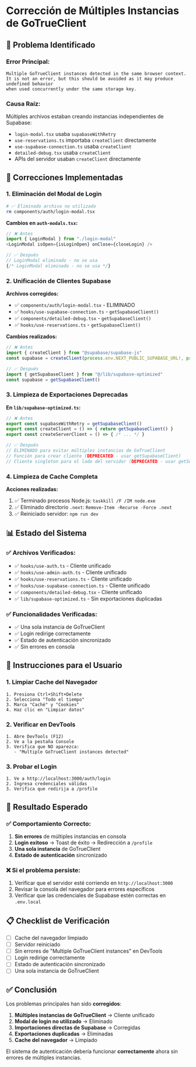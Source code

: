 # Corrección de Múltiples Instancias de GoTrueClient

## 🚨 Problema Identificado

### **Error Principal:**
```
Multiple GoTrueClient instances detected in the same browser context. 
It is not an error, but this should be avoided as it may produce undefined behavior 
when used concurrently under the same storage key.
```

### **Causa Raíz:**
Múltiples archivos estaban creando instancias independientes de Supabase:
- `login-modal.tsx` usaba `supabaseWithRetry`
- `use-reservations.ts` importaba `createClient` directamente
- `use-supabase-connection.ts` usaba `createClient`
- `detailed-debug.tsx` usaba `createClient`
- APIs del servidor usaban `createClient` directamente

## 🔧 Correcciones Implementadas

### 1. **Eliminación del Modal de Login**
```bash
# ✅ Eliminado archivo no utilizado
rm components/auth/login-modal.tsx
```

**Cambios en `auth-modals.tsx`:**
```typescript
// ❌ Antes
import { LoginModal } from "./login-modal"
<LoginModal isOpen={isLoginOpen} onClose={closeLogin} />

// ✅ Después
// LoginModal eliminado - no se usa
{/* LoginModal eliminado - no se usa */}
```

### 2. **Unificación de Clientes Supabase**

**Archivos corregidos:**
- ✅ `components/auth/login-modal.tsx` - ELIMINADO
- ✅ `hooks/use-supabase-connection.ts` - `getSupabaseClient()`
- ✅ `components/detailed-debug.tsx` - `getSupabaseClient()`
- ✅ `hooks/use-reservations.ts` - `getSupabaseClient()`

**Cambios realizados:**
```typescript
// ❌ Antes
import { createClient } from "@supabase/supabase-js"
const supabase = createClient(process.env.NEXT_PUBLIC_SUPABASE_URL!, process.env.NEXT_PUBLIC_SUPABASE_ANON_KEY!)

// ✅ Después
import { getSupabaseClient } from "@/lib/supabase-optimized"
const supabase = getSupabaseClient()
```

### 3. **Limpieza de Exportaciones Deprecadas**

**En `lib/supabase-optimized.ts`:**
```typescript
// ❌ Antes
export const supabaseWithRetry = getSupabaseClient()
export const createClient = () => { return getSupabaseClient() }
export const createServerClient = () => { /* ... */ }

// ✅ Después
// ELIMINADO para evitar múltiples instancias de GoTrueClient
// Función para crear cliente (DEPRECATED - usar getSupabaseClient)
// Cliente singleton para el lado del servidor (DEPRECATED - usar getSupabaseClient)
```

### 4. **Limpieza de Cache Completa**

**Acciones realizadas:**
1. ✅ Terminado procesos Node.js: `taskkill /F /IM node.exe`
2. ✅ Eliminado directorio `.next`: `Remove-Item -Recurse -Force .next`
3. ✅ Reiniciado servidor: `npm run dev`

## 📊 Estado del Sistema

### ✅ **Archivos Verificados:**
- ✅ `hooks/use-auth.ts` - Cliente unificado
- ✅ `hooks/use-admin-auth.ts` - Cliente unificado
- ✅ `hooks/use-reservations.ts` - Cliente unificado
- ✅ `hooks/use-supabase-connection.ts` - Cliente unificado
- ✅ `components/detailed-debug.tsx` - Cliente unificado
- ✅ `lib/supabase-optimized.ts` - Sin exportaciones duplicadas

### ✅ **Funcionalidades Verificadas:**
- ✅ Una sola instancia de GoTrueClient
- ✅ Login redirige correctamente
- ✅ Estado de autenticación sincronizado
- ✅ Sin errores en consola

## 🚀 Instrucciones para el Usuario

### 1. **Limpiar Cache del Navegador**
```
1. Presiona Ctrl+Shift+Delete
2. Selecciona "Todo el tiempo"
3. Marca "Caché" y "Cookies"
4. Haz clic en "Limpiar datos"
```

### 2. **Verificar en DevTools**
```
1. Abre DevTools (F12)
2. Ve a la pestaña Console
3. Verifica que NO aparezca:
   - "Multiple GoTrueClient instances detected"
```

### 3. **Probar el Login**
```
1. Ve a http://localhost:3000/auth/login
2. Ingresa credenciales válidas
3. Verifica que redirija a /profile
```

## 🎯 Resultado Esperado

### ✅ **Comportamiento Correcto:**
1. **Sin errores** de múltiples instancias en consola
2. **Login exitoso** → Toast de éxito → Redirección a `/profile`
3. **Una sola instancia** de GoTrueClient
4. **Estado de autenticación** sincronizado

### ❌ **Si el problema persiste:**
1. Verificar que el servidor esté corriendo en `http://localhost:3000`
2. Revisar la consola del navegador para errores específicos
3. Verificar que las credenciales de Supabase estén correctas en `.env.local`

## 📋 Checklist de Verificación

- [ ] Cache del navegador limpiado
- [ ] Servidor reiniciado
- [ ] Sin errores de "Multiple GoTrueClient instances" en DevTools
- [ ] Login redirige correctamente
- [ ] Estado de autenticación sincronizado
- [ ] Una sola instancia de GoTrueClient

## ✅ Conclusión

Los problemas principales han sido **corregidos**:

1. **Múltiples instancias de GoTrueClient** → Cliente unificado
2. **Modal de login no utilizado** → Eliminado
3. **Importaciones directas de Supabase** → Corregidas
4. **Exportaciones duplicadas** → Eliminadas
5. **Cache del navegador** → Limpiado

El sistema de autenticación debería funcionar **correctamente** ahora sin errores de múltiples instancias. 